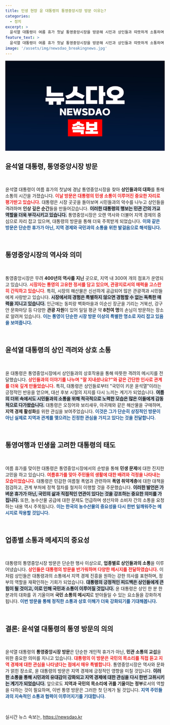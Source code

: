 ```yaml
---
title: 민생 현장 윤 대통령의 통영중앙시장 방문 이유는?
categories:
  - 정치
excerpt: >
  윤석열 대통령이 여름 휴가 첫날 통영중앙시장을 방문해 시민과 상인들과 따뜻하게 소통하며 친밀감을 더했다. 반건조 생선과 지역 특산물까지 구매하며 현장을 직접 체험한 그는, 노약자 보호와 농수산물 수급 관리도 당부했다.
feature_text: >
  윤석열 대통령이 여름 휴가 첫날 통영중앙시장을 방문해 시민과 상인들과 따뜻하게 소통하며 친밀감을 더했다. 반건조 생선과 지역 특산물까지 구매하며 현장을 직접 체험한 그는, 노약자 보호와 농수산물 수급 관리도 당부했다.
image: '/assets/img/newsdao_breakingnews.jpg'
---
```


<p><img src="/assets/img/newsdao_breakingnews.jpg" alt="flaretime 속보" /></p>

<h2 data-ke-size="size26">윤석열 대통령, 통영중앙시장 방문</h2>

<p data-ke-size="size16">&nbsp;</p>

<p>윤석열 대통령이 여름 휴가의 첫날에 경남 통영중앙시장을 찾아 <strong>상인들과의 대화</strong>를 통해 소통의 시간을 가졌습니다. <b><span style="color: #ee2323;">이날 방문은 대통령의 민생 소통이 이루어진 중요한 자리로 평가받고 있습니다.</span></b> 대통령은 시장 곳곳을 돌아보며 시민들과의 악수를 나누고 상인들을 격려하며 <strong>인상 깊은 순간</strong>들을 만들어갔습니다. <b><span style="background-color: #21538527;">이러한 대통령의 행보는 민관 간의 가교 역할을 더욱 부각시키고 있습니다.</span></b> 통영중앙시장은 오랜 역사와 더불어 지역 경제의 중심으로 자리 잡고 있으며, 대통령의 방문을 통해 더욱 주목받게 되었습니다. <b><span style="color: #1a5490;">이와 같은 방문은 단순한 휴가가 아닌, 지역 경제와 국민과의 소통을 위한 발걸음으로 해석됩니다.</span></b></p>

<p data-ke-size="size16">&nbsp;</p>

<h2 data-ke-size="size26">통영중앙시장의 역사와 의미</h2>

<p data-ke-size="size16">&nbsp;</p>

<p>통영중앙시장은 무려 <strong>400년의 역사를 지닌</strong> 곳으로, 지역 내 300여 개의 점포가 운영되고 있습니다. <b><span style="color: #ee2323;">시장자는 통영의 고유한 정서를 담고 있으며, 관광지로서의 매력을 고스란히 간직하고 있습니다.</span></b> 특히, 시장의 해산물은 신선하게 공급되어 많은 관광객과 시민들에게 사랑받고 있습니다. <b><span style="background-color: #21538527;">시장에서의 경험은 특별하지 않으면 경험할 수 없는 독특한 매력을 지니고 있습니다.</span></b> 인근에는 동피랑 벽화마을과 이순신 장군을 기리는 거북선, 강구안 문화마당 등 다양한 <strong>관광 자원</strong>이 있어 일일 평균 약 <strong>8천여 명</strong>의 손님이 방문하는 장소로 알려져 있습니다. <b><span style="color: #1a5490;">이는 통영이 단순한 시장 방문 이상의 특별한 명소로 자리 잡고 있음을 보여줍니다.</span></b></p>

<p data-ke-size="size16">&nbsp;</p>

<h2 data-ke-size="size26">윤석열 대통령의 상인 격려와 상호 소통</h2>

<p data-ke-size="size16">&nbsp;</p>

<p>윤 대통령은 통영중앙시장에서 상인들과의 상호작용을 통해 따뜻한 격려의 메시지를 전달했습니다. <b><span style="color: #ee2323;">상인들과의 이야기를 나누며 "잘 지내셨나요?"와 같은 간단한 인사로 관계를 더욱 깊게 만들었습니다.</span></b> 특히, 대통령은 상인들로부터 "국민이 키운 윤석열"이라는 긍정적인 반응을 얻으며, 대선 후보 시절의 지지를 다시 느끼는 계기가 되었습니다. <b><span style="background-color: #21538527;">여름의 더위 속에서도 시민들과의 소통을 위해 적극적으로 노력한 모습은 많은 이들에게 감동적으로 다가왔습니다.</span></b> 대통령은 오징어와 보리새우, 아귀채와 같은 해산물을 구매하며, <strong>지역 경제 활성화</strong>를 위한 관심을 보여주었습니다. <b><span style="color: #1a5490;">이것은 그가 단순히 상징적인 방문이 아닌 실제로 지역과 관계를 맺으려는 진정한 관심을 가지고 있다는 것을 전달합니다.</span></b></p>

<p data-ke-size="size16">&nbsp;</p>

<h2 data-ke-size="size26">통영여행과 민생을 고려한 대통령의 태도</h2>

<p data-ke-size="size16">&nbsp;</p>

<p>여름 휴가를 맞이한 대통령은 통영중앙시장에서의 순방을 통해 <strong>민생 문제</strong>에 대한 진지한 고민을 하고 있습니다. <b><span style="color: #ee2323;">여름휴가를 맞아 주민들의 생활에 대한 배려와 걱정을 나타내는 모습이었습니다.</span></b> 대통령은 민감한 여름철 폭염과 관련하여 <strong>폭염 취약계층</strong>에 대한 대책을 점검하고, 관계 부처에 정책 절차를 철저히 이행할 것을 주문했습니다. <b><span style="background-color: #21538527;">이러한 발언은 가벼운 휴가가 아닌, 국민의 삶과 직접적인 연관이 있다는 것을 강조하는 중요한 의미를 가집니다.</span></b> 또한, 농수산물 공급에 대한 문제도 언급하며 생산자와 소비자 간의 소통을 요청하는 내용 역시 주목됩니다. <b><span style="color: #1a5490;">이는 한국의 농수산물의 중요성을 다시 한번 일깨워주는 메시지로 작용할 것입니다.</span></b></p>

<p data-ke-size="size16">&nbsp;</p>

<h2 data-ke-size="size26">업종별 소통과 메세지의 중요성</h2>

<p data-ke-size="size16">&nbsp;</p>

<p>대통령의 통영중앙시장 방문은 단순한 행사 이상으로, <strong>업종별로 상인들과의 소통</strong>을 이루어냈습니다. <b><span style="color: #ee2323;">상인들은 대통령의 방문을 반가워하며 다양한 메시지를 전달하였습니다.</span></b> 이처럼 상인들은 대통령과의 소통에서 지역 경제 진흥을 원하는 강한 의사를 표현하며, 정부의 역할을 재확인하는 기회가 되었습니다. <b><span style="background-color: #21538527;">대통령의 긍정적인 피드백은 상인들에게 큰 힘이 될 것이고, 이로 인해 국민과 소통이 이루어질 것입니다.</span></b> 윤 대통령은 상인 한 분 한 분과의 대화를 귀 기울이며 <strong>국민 소통의 메시지</strong>로 받아들일 수 있는 요소들을 강화하게 됩니다. <b><span style="color: #1a5490;">이번 방문을 통해 정직한 소통과 상호 이해가 더욱 강화되기를 기대해봅니다.</span></b></p>

<p data-ke-size="size16">&nbsp;</p>

<h2 data-ke-size="size26">결론: 윤석열 대통령의 통영 방문의 의의</h2>

<p data-ke-size="size16">&nbsp;</p>

<p>윤석열 대통령의 <strong>통영중앙시장 방문</strong>은 단순한 개인적 휴가가 아닌, <strong>민관 소통의 교섭</strong>을 위한 중요한 의미를 지니고 있습니다. <b><span style="color: #ee2323;">대통령의 이 방문은 국민의 목소리를 직접 듣고 지역 경제에 대한 관심을 나타냈다는 점에서 매우 특별합니다.</span></b> 통영중앙시장은 역사와 문화가 얽힌 장소로, 윤 대통령의 방문은 지역 경제에 긍정적인 영향을 미칠 것입니다. <b><span style="background-color: #21538527;">이러한 소통을 통해 시민과의 유대감이 강화되고 지역 경제에 대한 관심을 다시 한번 고취시키는 계기가 되었습니다.</span></b> 앞으로도 <strong>지역과 국민의 목소리에 귀를 기울이는 정부</strong>로서의 역할을 다하는 것이 필요하며, 이번 통영 방문은 그러한 첫 단계가 될 것입니다. <b><span style="color: #1a5490;">지역 주민들과의 지속적인 소통과 협력이 이루어지기를 기대합니다.</span></b> </p>

<p data-ke-size="size16">&nbsp;</p>
실시간 뉴스 속보는, <a href="https://newsdao.kr" rel="dofollow">https://newsdao.kr</a>


